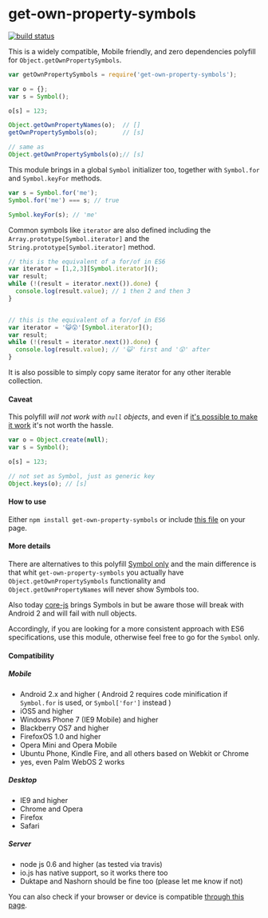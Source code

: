 get-own-property-symbols
========================

[![build status](https://secure.travis-ci.org/WebReflection/get-own-property-symbols.svg)](http://travis-ci.org/WebReflection/get-own-property-symbols)

This is a widely compatible, Mobile friendly, and zero dependencies polyfill for `Object.getOwnPropertySymbols`.
```js
var getOwnPropertySymbols = require('get-own-property-symbols');

var o = {};
var s = Symbol();

o[s] = 123;

Object.getOwnPropertyNames(o);  // []
getOwnPropertySymbols(o);       // [s]

// same as
Object.getOwnPropertySymbols(o);// [s]
```


This module brings in a global `Symbol` initializer too, together with `Symbol.for` and `Symbol.keyFor` methods.
```js
var s = Symbol.for('me');
Symbol.for('me') === s; // true

Symbol.keyFor(s); // 'me'
```

Common symbols like `iterator` are also defined including the `Array.prototype[Symbol.iterator]`
and the `String.prototype[Symbol.iterator]` method.
```js
// this is the equivalent of a for/of in ES6
var iterator = [1,2,3][Symbol.iterator]();
var result;
while (!(result = iterator.next()).done) {
  console.log(result.value); // 1 then 2 and then 3
}


// this is the equivalent of a for/of in ES6
var iterator = '😺😲'[Symbol.iterator]();
var result;
while (!(result = iterator.next()).done) {
  console.log(result.value); // '😺' first and '😲' after
}

```

It is also possible to simply copy same iterator for any other iterable collection.


#### Caveat
This polyfill _will not work with `null` objects_, and even if [it's possible to make it work](https://gist.github.com/WebReflection/56d04ccb1e5b0e50c121#comment-1426442) it's not worth the hassle.
```js
var o = Object.create(null);
var s = Symbol();

o[s] = 123;

// not set as Symbol, just as generic key
Object.keys(o); // [s]
```

#### How to use
Either `npm install get-own-property-symbols` or include [this file](build/get-own-property-symbols.js) on your page.


#### More details
There are alternatives to this polyfill [Symbol only](https://github.com/medikoo/es6-symbol#es6-symbol) and the main difference is that whit `get-own-property-symbols` you actually have `Object.getOwnPropertySymbols` functionality and `Object.getOwnPropertyNames` will never show Symbols too.

Also today [core-js](https://github.com/zloirock/core-js) brings Symbols in but be aware those will break with Android 2 and will fail with null objects.

Accordingly, if you are looking for a more consistent approach with ES6 specifications, use this module, otherwise feel free to go for the `Symbol` only.


#### Compatibility

##### Mobile

  * Android 2.x and higher ( Android 2 requires code minification if `Symbol.for` is used, or `Symbol['for']` instead )
  * iOS5 and higher
  * Windows Phone 7 (IE9 Mobile) and higher
  * Blackberry OS7 and higher
  * FirefoxOS 1.0 and higher
  * Opera Mini and Opera Mobile
  * Ubuntu Phone, Kindle Fire, and all others based on Webkit or Chrome
  * yes, even Palm WebOS 2 works


##### Desktop

  * IE9 and higher
  * Chrome and Opera
  * Firefox
  * Safari


##### Server

  * node js 0.6 and higher (as tested via travis)
  * io.js has native support, so it works there too
  * Duktape and Nashorn should be fine too (please let me know if not)


You can also check if your browser or device is compatible [through this page](http://webreflection.github.io/get-own-property-symbols/test/).
